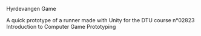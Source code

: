 Hyrdevangen Game

A quick prototype of a runner made with Unity for the DTU course n°02823 Introduction to Computer Game Prototyping
